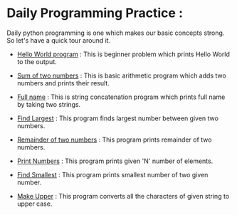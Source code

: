 # Daily Programming Practice :

Daily python programming is one which makes our basic concepts strong. So let's have a quick tour around it.

- [Hello World program](https://github.com/Arun9739/Go-Python/blob/main/Daily_programming_practice/Hello%20World.py) : This is beginner problem which prints Hello World to the output.

- [Sum of two numbers](https://github.com/Arun9739/Go-Python/blob/main/Daily_programming_practice/SumOfTwoNumbers.py) : This is basic arithmetic program which adds two numbers and prints their result.

- [Full name](https://github.com/Arun9739/Go-Python/blob/main/Daily_programming_practice/FullName.py) : This is string concatenation program which prints full name by taking two strings.

- [Find Largest](https://github.com/Arun9739/Go-Python/blob/main/Daily_programming_practice/FindLargest.py) : This program finds largest number between given two numbers.

- [Remainder of two numbers](https://github.com/Arun9739/Go-Python/blob/main/Daily_programming_practice/RemainderOfTwoNums.py) : This program prints remainder of two numbers.

- [Print Numbers](https://github.com/Arun9739/Go-Python/blob/main/Daily_programming_practice/PrintNumbers.py) : This program prints given 'N' number of elements.

- [Find Smallest](https://github.com/Arun9739/Go-Python/blob/main/Daily_programming_practice/FindSmallest.py) : This program prints smallest number of two given number.

- [Make Upper](https://github.com/Arun9739/Go-Python/blob/main/Daily_programming_practice/MakeUpper.py) : This program converts all the characters of given string to upper case.
